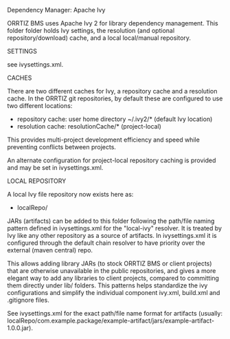Dependency Manager: Apache Ivy

ORRTIZ BMS uses Apache Ivy 2 for library dependency management.
This folder folder holds Ivy settings, the resolution (and optional repository/download) cache, 
and a local local/manual repository.

SETTINGS

see ivysettings.xml.

CACHES

There are two different caches for Ivy, a repository cache and a resolution cache.
In the ORRTIZ git repositories, by default these are configured to use two different locations:

* repository cache: user home directory ~/.ivy2/* (default Ivy location)
* resolution cache: resolutionCache/* (project-local)

This provides multi-project development efficiency and speed while preventing conflicts between projects.

An alternate configuration for project-local repository caching is provided and may be set in ivysettings.xml.

LOCAL REPOSITORY

A local Ivy file repository now exists here as:

* localRepo/

JARs (artifacts) can be added to this folder following the path/file naming pattern defined
in ivysettings.xml for the "local-ivy" resolver. It is treated by Ivy like any other
repository as a source of artifacts. In ivysettings.xml it is configured through the default chain resolver 
to have priority over the external (maven central) repo.

This allows adding library JARs (to stock ORRTIZ BMS or client projects) that are otherwise
unavailable in the public repositories, and gives a more elegant way to add any libraries
to client projects, compared to committing them directly under  lib/ folders.
This patterns helps standardize the ivy configurations and simplify the individual 
component ivy.xml, build.xml and .gitignore files.

See ivysettings.xml for the exact path/file name format for artifacts
(usually: localRepo/com.example.package/example-artifact/jars/example-artifact-1.0.0.jar).